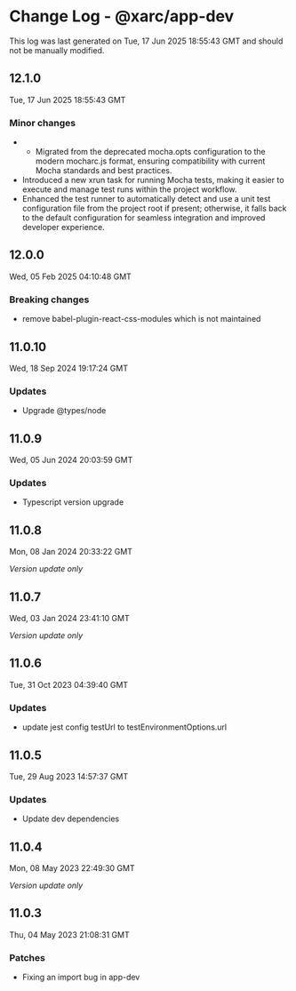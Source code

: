 # Change Log - @xarc/app-dev

This log was last generated on Tue, 17 Jun 2025 18:55:43 GMT and should not be manually modified.

## 12.1.0
Tue, 17 Jun 2025 18:55:43 GMT

### Minor changes

- - Migrated from the deprecated mocha.opts configuration to the modern mocharc.js format, ensuring compatibility with current Mocha standards and best practices.
- Introduced a new xrun task for running Mocha tests, making it easier to execute and manage test runs within the project workflow.
- Enhanced the test runner to automatically detect and use a unit test configuration file from the project root if present; otherwise, it falls back to the default configuration for seamless integration and improved developer experience.

## 12.0.0
Wed, 05 Feb 2025 04:10:48 GMT

### Breaking changes

- remove babel-plugin-react-css-modules which is not maintained

## 11.0.10
Wed, 18 Sep 2024 19:17:24 GMT

### Updates

- Upgrade @types/node

## 11.0.9
Wed, 05 Jun 2024 20:03:59 GMT

### Updates

- Typescript version upgrade

## 11.0.8
Mon, 08 Jan 2024 20:33:22 GMT

_Version update only_

## 11.0.7
Wed, 03 Jan 2024 23:41:10 GMT

_Version update only_

## 11.0.6
Tue, 31 Oct 2023 04:39:40 GMT

### Updates

- update jest config testUrl to testEnvironmentOptions.url

## 11.0.5
Tue, 29 Aug 2023 14:57:37 GMT

### Updates

- Update dev dependencies

## 11.0.4
Mon, 08 May 2023 22:49:30 GMT

_Version update only_

## 11.0.3
Thu, 04 May 2023 21:08:31 GMT

### Patches

- Fixing an import bug in app-dev

